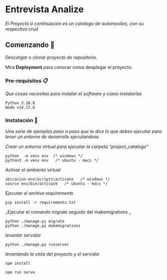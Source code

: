 # Entrevista Analize

_El Proyecto a continuación es un catalogo de automoviles, con su respectivo crud_

## Comenzando 🚀

_Descargar o clonar proyecto de repositorio._

Mira **Deployment** para conocer como desplegar el proyecto.


### Pre-requisitos 📋

_Que cosas necesitas para instalar el software y como instalarlas_

```
Python 3.10.6
Node v14.17.6
```

### Instalación 🔧

_Una serie de ejemplos paso a paso que te dice lo que debes ejecutar para tener un entorno de desarrollo ejecutandose_

_Crear un entorno virtual para ejecutar la carpeta "project_catalogo"_

```
python  -m venv env  /* windows */
python3 -m venv env   /* ubuntu - macs */
```

_Activar el ambiente virtual_

```
ubicacion-env\Scripts\activate   /* windows */
source env/bin/activate   /* ubuntu - macs */
```
_Ejecutar el archivo requirements_

```
pip install -r requirements.txt

```
_Ejecutar el comando migrate seguido del makemigrations _

```
python ./manage.py migrate
python ./manage.py makemigrations

```
_levantar servidor_

```
python ./manage.py runserver 

```

_levantando la vista del proyecto y el servidor_

```
npm install 

npm run serve

```

